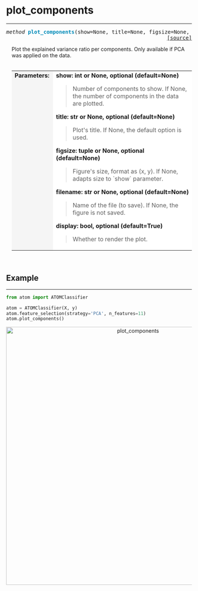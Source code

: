 # plot_components
-----------------

<a name="atom"></a>
<pre><em>method</em> <strong style="color:#008AB8">plot_components</strong>(show=None, title=None, figsize=None, filename=None, display=True)
<div align="right"><a href="https://github.com/tvdboom/ATOM/blob/master/atom/plots.py#L409">[source]</a></div></pre>
<div style="padding-left:3%">
Plot the explained variance ratio per components. Only available if PCA was applied
 on the data.
<br /><br />
<table width="100%">
<tr>
<td width="15%" style="vertical-align:top; background:#F5F5F5;"><strong>Parameters:</strong></td>
<td width="75%" style="background:white;">
<strong>show: int or None, optional (default=None)</strong>
<blockquote>
Number of components to show. If None, the number of components in the data are plotted.
</blockquote>
<strong>title: str or None, optional (default=None)</strong>
<blockquote>
Plot's title. If None, the default option is used.
</blockquote>
<strong>figsize: tuple or None, optional (default=None)</strong>
<blockquote>
Figure's size, format as (x, y). If None, adapts size to `show` parameter.
</blockquote>
<strong>filename: str or None, optional (default=None)</strong>
<blockquote>
Name of the file (to save). If None, the figure is not saved.
</blockquote>
<strong>display: bool, optional (default=True)</strong>
<blockquote>
Whether to render the plot.
</blockquote>
</tr>
</table>
</div>
<br />



## Example
----------

```python
from atom import ATOMClassifier

atom = ATOMClassifier(X, y)
atom.feature_selection(strategy='PCA', n_features=11)
atom.plot_components()
```
<div align="center">
    <img src="/img/plots/plot_components.png" alt="plot_components" width="700" height="700"/>
</div>
